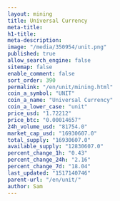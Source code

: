 ```yaml
---
layout: mining
title: Universal Currency
meta-title: 
h1-title: 
meta-description: 
image: "/media/350954/unit.png"
published: true
allow_search_engine: false
sitemap: false
enable_comment: false
sort_order: 390
permalink: "/en/unit/mining.html"
coin_a_symbol: "UNIT"
coin_a_name: "Universal Currency"
coin_a_lower_case: "unit"
price_usd: "1.72212"
price_btc: "0.00014657"
24h_volume_usd: "81754.0"
market_cap_usd: "16930607.0"
total_supply: "16930607.0"
available_supply: "12830607.0"
percent_change_1h: "0.43"
percent_change_24h: "2.16"
percent_change_7d: "18.04"
last_updated: "1517140746"
parent-url: "/en/unit/"
author: Sam
---
```


